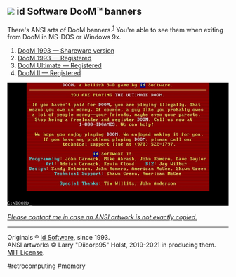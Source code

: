 ## [![](https://win98icons.alexmeub.com/icons/png/directory_open_file_mydocs-1.png)](#) id Software DooM&trade; banners
There's ANSI arts of DooM banners.<sup>[1](https://en.wikipedia.org/wiki/ANSI_art)</sup> You're able to see them when exiting from DooM in MS-DOS or Windows 9x.

1. [DooM 1993 — Shareware version](https://github.com/Diicorp95/doom-banners/raw/main/doom93_shareware.ans)
2. [DooM 1993 — Registered](https://github.com/Diicorp95/doom-banners/raw/main/doom93_reg.ans)
3. [DooM Ultimate — Registered](https://github.com/Diicorp95/doom-banners/raw/main/doom94_reg.ans)
4. [DooM II — Registered](https://github.com/Diicorp95/doom-banners/raw/main/doom95_reg.ans)

[![That's what I'm about](https://raw.githubusercontent.com/Diicorp95/doom-banners/main/.github/markdown/doom-banner.jpg)](https://github.com/Diicorp95/doom-banners/blob/main/.github/markdown/doom-banner.jpg)

[*Please contact me in case an ANSI artwork is not exactly copied.*](https://github.com/Diicorp95#feedback)
<hr>

Originals :registered: [id Software](https://github.com/id-Software), since 1993. <br>
ANSI artworks :copyright: Larry "Diicorp95" Holst, 2019-2021 in producing them. [MIT License](https://diicorp95.mit-license.org).

#retrocomputing #memory
